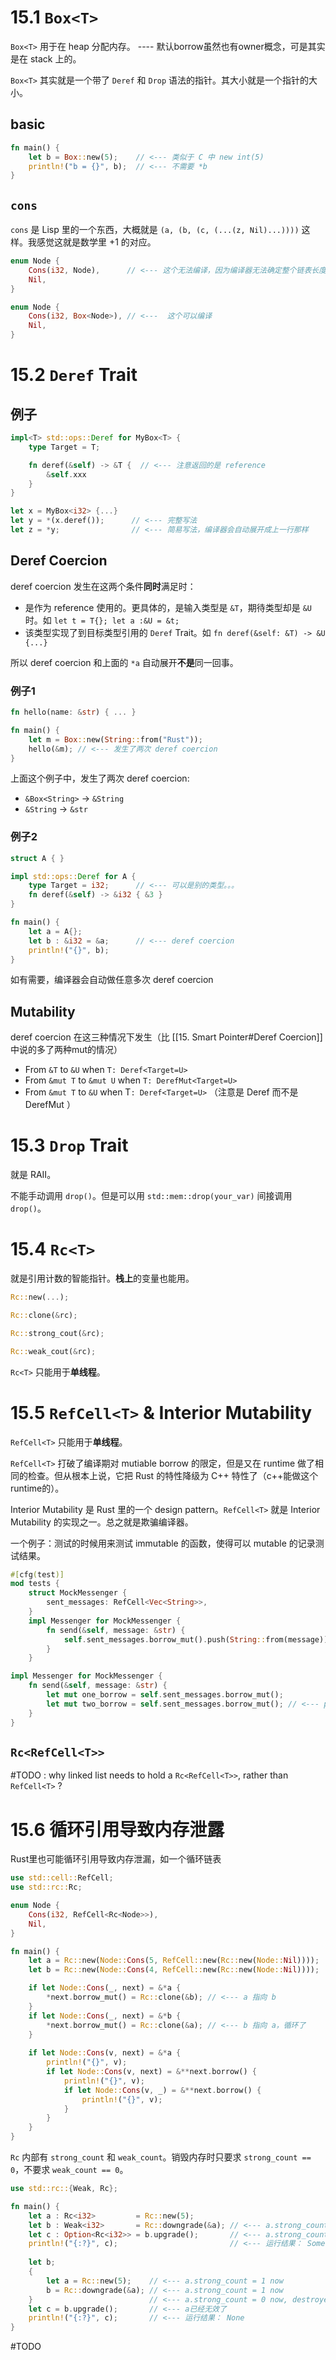# 15.1 `Box<T>`
`Box<T>` 用于在 heap 分配内存。 ---- 默认borrow虽然也有owner概念，可是其实是在 stack 上的。

`Box<T>` 其实就是一个带了 `Deref` 和 `Drop` 语法的指针。其大小就是一个指针的大小。

## basic
``` rust
fn main() {
    let b = Box::new(5);    // <--- 类似于 C 中 new int(5)
    println!("b = {}", b);  // <--- 不需要 *b
}
```

## `cons`
`cons` 是 Lisp 里的一个东西，大概就是 `(a, (b, (c, (...(z, Nil)...))))` 这样。我感觉这就是数学里 +1 的对应。

``` rust
enum Node {
    Cons(i32, Node),      // <--- 这个无法编译，因为编译器无法确定整个链表长度，无法分配栈空间
    Nil,
}

enum Node {
    Cons(i32, Box<Node>), // <---  这个可以编译
    Nil,
}
```

# 15.2 `Deref` Trait

## 例子
``` rust
impl<T> std::ops::Deref for MyBox<T> {
    type Target = T;

    fn deref(&self) -> &T {  // <--- 注意返回的是 reference
        &self.xxx
    }
}

let x = MyBox<i32> {...}
let y = *(x.deref());      // <--- 完整写法
let z = *y;                // <--- 简易写法，编译器会自动展开成上一行那样
```

## Deref Coercion
deref coercion 发生在这两个条件**同时**满足时：
- 是作为 reference 使用的。更具体的，是输入类型是 `&T`，期待类型却是 `&U` 时。如 `let t = T{}; let a :&U = &t;`
- 该类型实现了到目标类型引用的 `Deref` Trait。如 `fn deref(&self: &T) -> &U {...}`

所以 deref coercion 和上面的 `*a`  自动展开**不是**同一回事。

### 例子1
``` rust
fn hello(name: &str) { ... }

fn main() {
    let m = Box::new(String::from("Rust"));
    hello(&m); // <--- 发生了两次 deref coercion
}
```
上面这个例子中，发生了两次 deref coercion:
- `&Box<String>` -> `&String`
- `&String` -> `&str`

### 例子2
``` rust
struct A { }

impl std::ops::Deref for A {
    type Target = i32;      // <--- 可以是别的类型。。。
    fn deref(&self) -> &i32 { &3 } 
}

fn main() {
    let a = A{};
    let b : &i32 = &a;      // <--- deref coercion
    println!("{}", b);
}
```

如有需要，编译器会自动做任意多次 deref coercion

## Mutability
deref coercion 在这三种情况下发生（比 [[15. Smart Pointer#Deref Coercion]] 中说的多了两种mut的情况）
- From `&T` to `&U` when `T: Deref<Target=U>`
- From `&mut T` to `&mut U` when `T: DerefMut<Target=U>`
- From `&mut T` to `&U` when T`: Deref<Target=U>` （注意是 Deref 而不是 DerefMut ）

# 15.3 `Drop` Trait
就是 RAII。

不能手动调用 `drop()`。但是可以用 `std::mem::drop(your_var)` 间接调用`drop()`。

# 15.4 `Rc<T>`
就是引用计数的智能指针。**栈上**的变量也能用。

``` rust
Rc::new(...);

Rc::clone(&rc);

Rc::strong_cout(&rc);

Rc::weak_cout(&rc);
```

`Rc<T>` 只能用于**单线程**。

# 15.5 `RefCell<T>` & Interior Mutability
`RefCell<T>` 只能用于**单线程**。

`RefCell<T>` 打破了编译期对 mutiable borrow 的限定，但是又在 runtime 做了相同的检查。但从根本上说，它把 Rust 的特性降级为 C++ 特性了（c++能做这个runtime的）。

Interior Mutability 是 Rust 里的一个 design pattern。`RefCell<T>` 就是 Interior Mutability 的实现之一。总之就是欺骗编译器。

一个例子：测试的时候用来测试 immutable 的函数，使得可以 mutable 的记录测试结果。
``` rust
#[cfg(test)]
mod tests {
    struct MockMessenger {
        sent_messages: RefCell<Vec<String>>,
    }
	impl Messenger for MockMessenger {
        fn send(&self, message: &str) {                                   // <--- 注意 self 是 immutable 的
            self.sent_messages.borrow_mut().push(String::from(message));  // <--- 但是 sent_messages 是要添加元素的
        }
    }
```

``` rust
impl Messenger for MockMessenger {
	fn send(&self, message: &str) {
		let mut one_borrow = self.sent_messages.borrow_mut();
		let mut two_borrow = self.sent_messages.borrow_mut(); // <--- panic
	}
}
```

## `Rc<RefCell<T>>`
#TODO : why linked list needs to hold a `Rc<RefCell<T>>`, rather than `RefCell<T>` ? 

# 15.6 循环引用导致内存泄露
Rust里也可能循环引用导致内存泄漏，如一个循环链表
``` Rust
use std::cell::RefCell;
use std::rc::Rc;

enum Node {
	Cons(i32, RefCell<Rc<Node>>),
	Nil,
}

fn main() {
    let a = Rc::new(Node::Cons(5, RefCell::new(Rc::new(Node::Nil))));
    let b = Rc::new(Node::Cons(4, RefCell::new(Rc::new(Node::Nil))));

    if let Node::Cons(_, next) = &*a {
        *next.borrow_mut() = Rc::clone(&b); // <--- a 指向 b
    }
    if let Node::Cons(_, next) = &*b {
        *next.borrow_mut() = Rc::clone(&a); // <--- b 指向 a，循环了
    }
    
    if let Node::Cons(v, next) = &*a {
        println!("{}", v);
        if let Node::Cons(v, next) = &**next.borrow() {
            println!("{}", v);
            if let Node::Cons(v, _) = &**next.borrow() {
                println!("{}", v);
            }
        }
    }
}
```

`Rc` 内部有 `strong_count` 和 `weak_count`。销毁内存时只要求 `strong_count == 0`，不要求 `weak_count == 0`。

``` Rust
use std::rc::{Weak, Rc};

fn main() {
    let a : Rc<i32>         = Rc::new(5);
    let b : Weak<i32>       = Rc::downgrade(&a); // <--- a.strong_count = 1 now
    let c : Option<Rc<i32>> = b.upgrade();       // <--- a.strong_count = 1 now
    println!("{:?}", c);                         // <--- 运行结果： Some(5)
    
    let b;
    {
        let a = Rc::new(5);    // <--- a.strong_count = 1 now
        b = Rc::downgrade(&a); // <--- a.strong_count = 1 now
    }                          // <--- a.strong_count = 0 now, destroyed.
    let c = b.upgrade();       // <--- a已经无效了
    println!("{:?}", c);       // <--- 运行结果： None
}
```

#TODO 